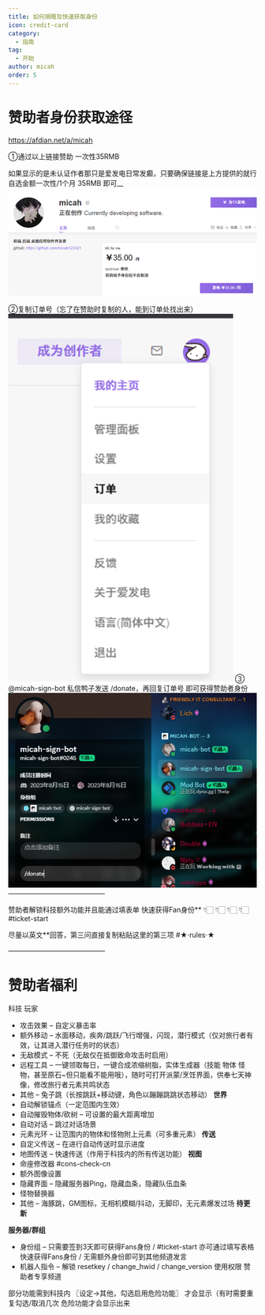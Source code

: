 ```yaml
---
title: 如何捐赠及快速获取身份
icon: credit-card
category:
  - 指南
tag:
  - 开始
author: micah
order: 5
---
```


# 赞助者身份获取途径
https://afdian.net/a/micah

①通过以上链接赞助 一次性35RMB

如果显示的是未认证作者那只是爱发电日常发癫，只要确保链接是上方提供的就行
自选金额一次性/1个月 35RMB 即可__
![Alt text](images/image.png)

②复制订单号（忘了在赞助时复制的人，能到订单处找出来）
![Alt text](images/image-1.png)
③ @micah-sign-bot 私信鸭子发送 /donate，再回复订单号 即可获得赞助者身份
![Alt text](images/image-2.png)
——————————————

赞助者解锁科技额外功能并且能通过填表单 快速获得Fan身份**
👇🏻 👇🏻 👇🏻 👇🏻 
#ticket-start

尽量以英文**回答，第三问直接复制粘贴这里的第三项
#★·rules·★

——————————————


# 赞助者福利
科技
玩家
- 攻击效果 – 自定义暴击率
- 额外移动 – 水面移动，疾奔/跳跃/飞行增强，闪现，潜行模式（仅对旅行者有效，让其进入潜行任务时的状态）
- 无敌模式 – 不死（无敌仅在抵御致命攻击时启用） 
- 远程工具 – 一键领取每日，一键合成浓缩树脂，实体生成器（技能 物体 怪物，甚至原石~但只能看不能用哦），随时可打开派蒙/烹饪界面，供奉七天神像，修改旅行者元素共鸣状态
- 其他 – 兔子跳（长按跳跃+移动键，角色以蹦蹦跳跳状态移动）
__世界__
- 自动解锁锚点（一定范围内生效）
- 自动摧毁物体/砍树 – 可设置的最大距离增加
- 自动对话 – 跳过对话场景
- 元素光环 – 让范围内的物体和怪物附上元素（可多重元素）
__传送__
- 自定义传送 – 在进行自动传送时显示进度
- 地图传送 – 快速传送（作用于科技内的所有传送功能）
__视图__
- 命座修改器 #cons-check-cn
- 额外图像设置
- 隐藏界面 – 隐藏服务器Ping，隐藏血条，隐藏队伍血条
- 怪物替换器
- 其他 – 海豚跳，GM图标，无相机模糊/抖动，无脚印，无元素爆发过场
__待更新__

__**服务器/群组**__
- 身份组 – 只需要签到3天即可获得Fans身份 / #ticket-start 亦可通过填写表格快速获得Fans身份 / 无需额外身份即可到其他频道发言
- 机器人指令 – 解锁 resetkey / change_hwid / change_version 使用权限
赞助者专享频道


部分功能需到科技内
〖设定→其他，勾选启用危险功能〗
才会显示（有时需要重复勾选/取消几次 危险功能才会显示出来
